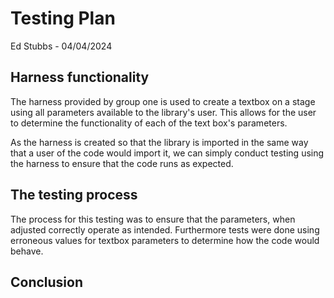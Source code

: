 # Testing Plan
Ed Stubbs - 04/04/2024

## Harness functionality 
The harness provided by group one is used to create a textbox on a stage using all parameters available to the library's user. This allows for the user to determine the functionality of each of the text box's parameters. 

As the harness is created so that the library is imported in the same way that a user of the code would import it, we can simply conduct testing using the harness to ensure that the code runs as expected.

## The testing process
The process for this testing was to ensure that the parameters, when adjusted correctly operate as intended. Furthermore tests were done using erroneous values for textbox parameters to determine how the code would behave.

## Conclusion
